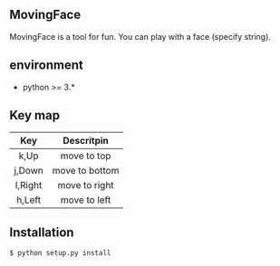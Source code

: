 MovingFace
---

MovingFace is a tool for fun. 
You can play with a face (specify string).

## environment

* python >= 3.*

## Key map

| Key | Descritpin |
|:---:|:---:|
| k,Up | move to top |
| j,Down | move to bottom |
| l,Right | move to right |
| h,Left | move to left |

## Installation

 ```
 $ python setup.py install
 ```
